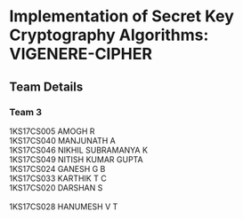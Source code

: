 # Implementation of Secret Key Cryptography Algorithms: VIGENERE-CIPHER
## Team Details
### Team 3
1KS17CS005 AMOGH R <br/>
1KS17CS040 MANJUNATH A <br/>
1KS17CS046 NIKHIL SUBRAMANYA K <br/>
1KS17CS049 NITISH KUMAR GUPTA <br/>
1KS17CS024 GANESH G B	<br/>
1KS17CS033 KARTHIK T C <br/>
1KS17CS020 DARSHAN S <br/>	
1KS17CS028 HANUMESH V T	<br/>
